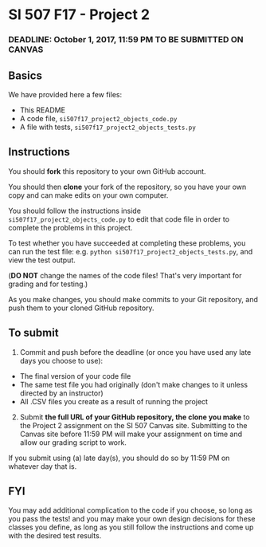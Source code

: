 # SI 507 F17 - Project 2

### DEADLINE: October 1, 2017, 11:59 PM TO BE SUBMITTED ON CANVAS

## Basics

We have provided here a few files:

* This README
* A code file, `si507f17_project2_objects_code.py`
* A file with tests, `si507f17_project2_objects_tests.py`

## Instructions

You should **fork** this repository to your own GitHub account.

You should then **clone** your fork of the repository, so you have your own copy and can make edits on your own computer.

You should follow the instructions inside `si507f17_project2_objects_code.py` to edit that code file in order to complete the problems in this project.

To test whether you have succeeded at completing these problems, you can run the test file: e.g. `python si507f17_project2_objects_tests.py`, and view the test output.

(**DO NOT** change the names of the code files! That's very important for grading and for testing.)

As you make changes, you should make commits to your Git repository, and push them to your cloned GitHub repository.

## To submit

1. Commit and push before the deadline (or once you have used any late days you choose to use):
* The final version of your code file
* The same test file you had originally (don't make changes to it unless directed by an instructor)
* All .CSV files you create as a result of running the project

2. Submit **the full URL of your GitHub repository, the clone you make** to the Project 2 assignment on the SI 507 Canvas site. Submitting to the Canvas site before 11:59 PM will make your assignment on time and allow our grading script to work.

If you submit using (a) late day(s), you should do so by 11:59 PM on whatever day that is.


## FYI

You may add additional complication to the code if you choose, so long as you pass the tests! and you may make your own design decisions for these classes you define, as long as you still follow the instructions and come up with the desired test results.
